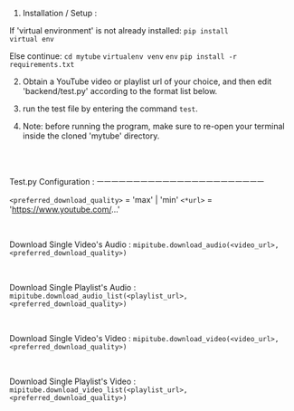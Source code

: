 1. Installation / Setup :

If 'virtual environment' is not already installed:
<code>pip install virtual env</code>

Else continue:
<code>cd mytube</code>
<code>virtualenv venv</code>
<code>env</code>
<code>pip install -r requirements.txt</code>

2. Obtain a YouTube video or playlist url of your choice, and then edit 'backend/test.py' according to the format list below.

3. run the test file by entering the command <code>test</code>.

4. Note: before running the program, make sure to re-open your terminal inside the cloned 'mytube' directory.

<br/><br/>

Test.py Configuration :
ㅡㅡㅡㅡㅡㅡㅡㅡㅡㅡㅡㅡㅡㅡㅡㅡㅡㅡㅡㅡㅡㅡㅡ

<code><preferred_download_quality></code> = 'max' | 'min'
<code><\*url></code> = 'https://www.youtube.com/...'

<br/>

Download Single Video's Audio :
<code>mipitube.download_audio(<video_url>, <preferred_download_quality>)</code>

<br/>

Download Single Playlist's Audio :
<code>mipitube.download_audio_list(<playlist_url>, <preferred_download_quality>)</code>

<br/>

Download Single Video's Video :
<code>mipitube.download_video(<video_url>, <preferred_download_quality>)</code>

<br/>

Download Single Playlist's Video :
<code>mipitube.download_video_list(<playlist_url>, <preferred_download_quality>)</code>
